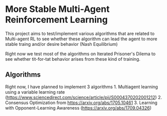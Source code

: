 # More Stable Multi-Agent Reinforcement Learning
This project aims to test/implement various algorithms that are related to Multi-agent RL to see whether these algorithm can lead the agent to more stable traing and/or desire behavior (Nash Equilibrium) 

Right now we test most of the algorithms on Iterated Prisoner's Dilema to see whether tit-for-tat behavior arises from these kind of training. 

## Algorithms 
Right now, I have planned to implement 3 algorithms 
		1. Multiagent learning using a variable learning rate (https://www.sciencedirect.com/science/article/pii/S0004370202001212) 
		2. Consensus Optimization from https://arxiv.org/abs/1705.10461
		3. Learning with Opponent-Learning Awareness (https://arxiv.org/abs/1709.04326)


